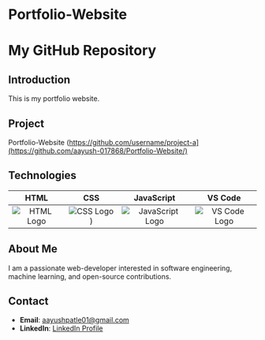 # Portfolio-Website
# My GitHub Repository

## Introduction
This is my portfolio website.

## Project
Portfolio-Website
(https://github.com/username/project-a](https://github.com/aayush-017868/Portfolio-Website/)


## Technologies
| HTML | CSS | JavaScript | VS Code |
|:---:|:---:|:---:|:---:|
| ![HTML Logo](https://upload.wikimedia.org/wikipedia/commons/6/61/HTML5_logo_and_wordmark.svg) | ![CSS Logo](https://1000logos.net/wp-content/uploads/2020/09/CSS-Logo.png)) | ![JavaScript Logo](https://upload.wikimedia.org/wikipedia/commons/9/99/Unofficial_JavaScript_logo_2.svg) | ![VS Code Logo](https://upload.wikimedia.org/wikipedia/commons/9/9a/Visual_Studio_Code_1.35_icon.svg) |

## About Me
I am a passionate web-developer interested in software engineering, machine learning, and open-source contributions.

## Contact
- **Email**: aayushpatle01@gmail.com
- **LinkedIn**: [LinkedIn Profile](https://www.linkedin.com/in/aayush-patle-31878a225/)
